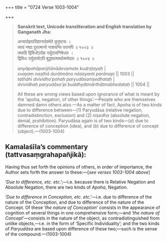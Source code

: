 +++
title = "0724 Verse 1003-1004"

+++
> **Sanskrit text, Unicode transliteration and English translation by Ganganath Jha:** 
>
> अन्यापोहापरिज्ञानादेवमेते कुदृष्टयः ।  
> स्वयं नष्ठा दुरात्मानो नाशयन्ति परानपि ॥ १००३ ॥  
> तथाहि द्विविधोऽपोहः पर्युदासनिषेधतः ।  
> द्विविधः पर्युदासोऽपि बुद्ध्यात्मार्थात्मभेदतः ॥ १००४ ॥ 
>
> *anyāpohāparijñānādevamete kudṛṣṭayaḥ* \|  
> *svayaṃ naṣṭhā durātmāno nāśayanti parānapi* \|\| 1003 \|\|  
> *tathāhi dvividho'pohaḥ paryudāsaniṣedhataḥ* \|  
> *dvividhaḥ paryudāso'pi buddhyātmārthātmabhedataḥ* \|\| 1004 \|\| 
>
> All these are wrong views based upon ignorance of what is meant by the ‘apoha, negation, of other things’.—People who are themselves damned damn others also.—As a matter of fact, Apoha is of two kinds due to difference between—(1) Paryudāsa (relative negation, contradistinction, exclusion) and (2) *niṣedha* (absolute negation, denial, prohibition). Paryudāsa again is of two kinds—(*a*) due to difference of conception (idea), and (*b*) due to difference of concept (object).—(1003-1004)



## Kamalaśīla’s commentary (tattvasaṃgrahapañjikā):

Having thus set forth the opinions of others, in order of importance, the Author sets forth the answer to these:—[*see verses 1003-1004 above*]

‘*Due to difference, etc. etc*.’;—i.e. because there is Relative Negation and Absolute Negation, there are two kinds of *Apoha*, Negation.

‘*Due to difference in Conception, etc. etc*.’—i.e. due to difference of the nature of the Conception, and due to difference of the nature of the Concept. Of these ‘*the nature of Conception*’ consists in the appearance of cognition of several things in one comprehensive form;—and ‘*the nature of Concept*’—consists in the nature of the object, as contradistinguished from unlike objects,—i.e. in the form of ‘Specific Individuality’; and the two kinds of *Paryudāsa* are based upon difference of these two;—such is the sense of the compound.—(1003-1004)


